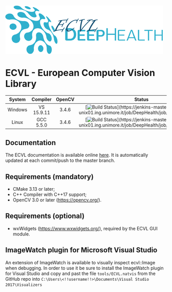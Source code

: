 
![ECVL](doc/logo/DEEPHEALTH_doxygen_logo_reduced.png)
# ECVL - European Computer Vision Library 

| System  |  Compiler  | OpenCV | Status | 
|:-------:|:----------:|:------:|:------:|
| Windows | VS 15.9.11 | 3.4.6  |[![Build Status](https://jenkins-master-deephealth-unix01.ing.unimore.it/badge/job/DeepHealth/job/ecvl/job/master/windows_end?)](https://jenkins-master-deephealth-unix01.ing.unimore.it/job/DeepHealth/job/ecvl/job/master/)        |
| Linux   | GCC 5.5.0  | 3.4.6  |[![Build Status](https://jenkins-master-deephealth-unix01.ing.unimore.it/badge/job/DeepHealth/job/ecvl/job/master/linux_end?)](https://jenkins-master-deephealth-unix01.ing.unimore.it/job/DeepHealth/job/ecvl/job/master/)        |

## Documentation

The ECVL documentation is available online [here](http://imagelab.ing.unimore.it/ecvl/). It is automatically updated at each commit/push to the master branch.

## Requirements (mandatory)
- CMake 3.13 or later;
- C++ Compiler with C++17 support;
- OpenCV 3.0 or later (https://opencv.org/).

## Requirements (optional)

- wxWidgets (https://www.wxwidgets.org/), required by the ECVL GUI module.

## ImageWatch plugin for Microsoft Visual Studio

An extension of ImageWatch is available to visually inspect ecvl::Image when debugging. In order to use it be sure to install the ImageWatch plugin for Visual Studio and copy and past the file ```tools/ECVL.natvis``` from the GitHub repo into ```C:\Users\<!!username!!>\Documents\Visual Studio 2017\Visualizers```
